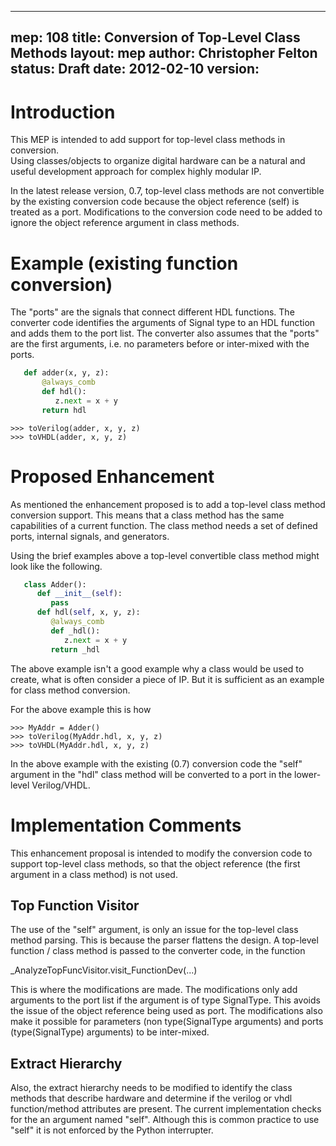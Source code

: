 
---
mep:     108
title:   Conversion of Top-Level Class Methods
layout:  mep
author:  Christopher Felton
status:  Draft
date:    2012-02-10
version: 
---

Introduction
============
This MEP is intended to add support for top-level class methods in conversion.  
Using classes/objects to organize digital hardware can be a natural
and useful development approach for complex highly modular IP.  

In the latest release version, 0.7, top-level class methods are not convertible
by the existing conversion code because the object reference (self) is treated
as a port.  Modifications to the conversion code need to be added
to ignore the object reference argument in class methods.

Example (existing function conversion)
======================================
The "ports" are the signals that connect different HDL functions.
The converter code identifies the arguments of Signal type to an 
HDL function and adds them to the port list.  The
converter also assumes that the "ports" are the first arguments, i.e. no
parameters before or inter-mixed with the ports.

```python
   def adder(x, y, z):
       @always_comb
       def hdl():
          z.next = x + y
       return hdl
```

    >>> toVerilog(adder, x, y, z)
    >>> toVHDL(adder, x, y, z)

Proposed Enhancement
====================
As mentioned the enhancement proposed is to add a top-level class method 
conversion support.  This means that a class 
method has the same capabilities of a current function.  The 
class method needs a set of defined ports, internal signals, 
and generators.

Using the brief examples above a top-level convertible class method might 
look like the following.

```python
   class Adder():
      def __init__(self):
         pass
      def hdl(self, x, y, z):
         @always_comb
         def _hdl():
            z.next = x + y
         return _hdl
```
       
The above example isn't a good example why a class would be used
to create, what is often consider a piece of IP.  But it is 
sufficient as an example for class method conversion.

For the above example this is how 


    >>> MyAddr = Adder()
    >>> toVerilog(MyAddr.hdl, x, y, z)
    >>> toVHDL(MyAddr.hdl, x, y, z)

   
In the above example with the existing (0.7) conversion code the
"self" argument in the "hdl" class method will be converted to a 
port in the lower-level Verilog/VHDL.

Implementation Comments
=======================
This enhancement proposal is intended to modify the conversion code to support
top-level class methods, so that the object reference (the first argument in a class 
method) is not used.  

Top Function Visitor
--------------------
The use of the "self" argument, is only an issue for the top-level 
class method parsing.  This is because the parser flattens the 
design.  A top-level function / class method is passed to 
the converter code, in the function

   _AnalyzeTopFuncVisitor.visit_FunctionDev(...)

This is where the modifications are made.  The 
modifications only add arguments to the port list if the argument
is of type SignalType.  This avoids the issue of the object reference
being used as port.  The modifications also make it possible for 
parameters (non type(SignalType arguments) and ports (type(SignalType) 
arguments) to be inter-mixed.

Extract Hierarchy
-----------------
Also, the extract hierarchy needs to be modified to identify the class methods
that describe hardware and determine if the verilog or vhdl function/method 
attributes are present.  The current implementation checks for the an 
argument named "self".  Although this is common practice to use "self" it
is not enforced by the Python interrupter.